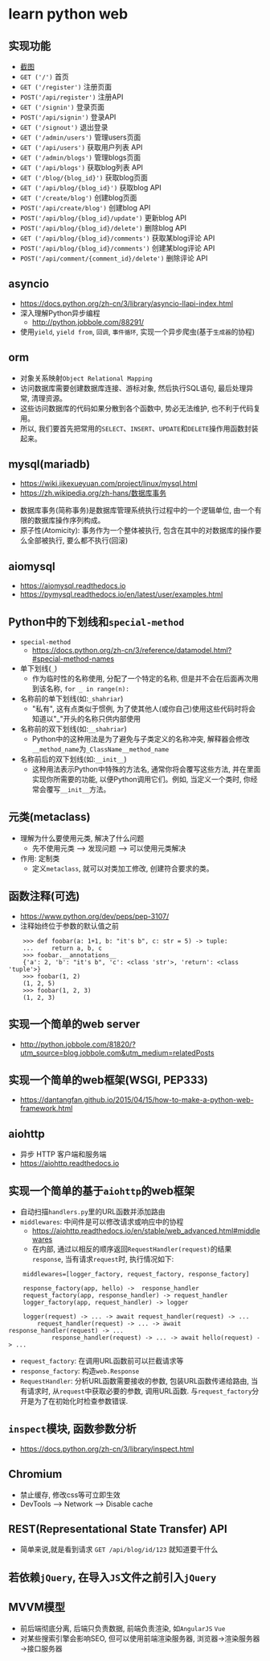 # learn python web

## 实现功能
* [截图](screenshots/README.md)
* `GET ('/')`  首页
* `GET ('/register')`  注册页面
* `POST('/api/register')`  注册API
* `GET ('/signin')`  登录页面
* `POST('/api/signin')`  登录API
* `GET ('/signout')`  退出登录
* `GET ('/admin/users')`  管理users页面
* `GET ('/api/users')`  获取用户列表 API
* `GET ('/admin/blogs')`  管理blogs页面
* `GET ('/api/blogs')`  获取blog列表 API
* `GET ('/blog/{blog_id}')`  获取blog页面
* `GET ('/api/blog/{blog_id}')`  获取blog API
* `GET ('/create/blog')`  创建blog页面
* `POST('/api/create/blog')`  创建blog API
* `POST('/api/blog/{blog_id}/update')`  更新blog API
* `POST('/api/blog/{blog_id}/delete')`  删除blog API
* `GET ('/api/blog/{blog_id}/comments')`  获取某blog评论 API
* `POST('/api/blog/{blog_id}/comments')`  创建某blog评论 API
* `POST('/api/comment/{comment_id}/delete')`  删除评论 API

## asyncio
* https://docs.python.org/zh-cn/3/library/asyncio-llapi-index.html
* 深入理解Python异步编程
    - http://python.jobbole.com/88291/
* 使用`yield`, `yield from`, `回调`, `事件循环`, 实现一个异步爬虫(基于`生成器`的协程)

## orm
* 对象关系映射`Object Relational Mapping`
* 访问数据库需要创建数据库连接、游标对象, 然后执行SQL语句, 最后处理异常, 清理资源。
* 这些访问数据库的代码如果分散到各个函数中, 势必无法维护, 也不利于代码复用。
* 所以, 我们要首先把常用的`SELECT`、`INSERT`、`UPDATE`和`DELETE`操作用函数封装起来。

## mysql(mariadb)
* https://wiki.jikexueyuan.com/project/linux/mysql.html
* https://zh.wikipedia.org/zh-hans/数据库事务
+ 数据库事务(简称事务)是数据库管理系统执行过程中的一个逻辑单位, 由一个有限的数据库操作序列构成。
+ 原子性(Atomicity): 事务作为一个整体被执行, 包含在其中的对数据库的操作要么全部被执行, 要么都不执行(回滚)

## aiomysql
* https://aiomysql.readthedocs.io
* https://pymysql.readthedocs.io/en/latest/user/examples.html

## Python中的下划线和`special-method`
* `special-method`
    - https://docs.python.org/zh-cn/3/reference/datamodel.html?#special-method-names
* 单下划线(`_`)
    - 作为临时性的名称使用, 分配了一个特定的名称, 但是并不会在后面再次用到该名称, `for _ in range(n):`
* 名称前的单下划线(如:`_shahriar`)
    - "私有", 这有点类似于惯例, 为了使其他人(或你自己)使用这些代码时将会知道以"_"开头的名称只供内部使用
* 名称前的双下划线(如:`__shahriar`)
    - Python中的这种用法是为了避免与子类定义的名称冲突, 解释器会修改`__method_name`为`_ClassName__method_name`
* 名称前后的双下划线(如:`__init__`)
    - 这种用法表示Python中特殊的方法名, 通常你将会覆写这些方法, 并在里面实现你所需要的功能, 以便Python调用它们。例如, 当定义一个类时, 你经常会覆写`__init__`方法。

## 元类(metaclass)
* 理解为什么要使用元类, 解决了什么问题
    - 先不使用元类 --> 发现问题 --> 可以使用元类解决
* 作用: 定制类
    - 定义`metaclass`, 就可以对类加工修改, 创建符合要求的类。

## 函数注释(可选)
* https://www.python.org/dev/peps/pep-3107/
* 注释始终位于参数的默认值之前
```
    >>> def foobar(a: 1+1, b: "it's b", c: str = 5) -> tuple:
    ...     return a, b, c
    >>> foobar.__annotations__
    {'a': 2, 'b': "it's b", 'c': <class 'str'>, 'return': <class 'tuple'>}
    >>> foobar(1, 2)
    (1, 2, 5)
    >>> foobar(1, 2, 3)
    (1, 2, 3)
```

## 实现一个简单的web server
* http://python.jobbole.com/81820/?utm_source=blog.jobbole.com&utm_medium=relatedPosts

## 实现一个简单的web框架(WSGI, PEP333)
* https://dantangfan.github.io/2015/04/15/how-to-make-a-python-web-framework.html

## aiohttp
* 异步 HTTP 客户端和服务端
* https://aiohttp.readthedocs.io

## 实现一个简单的基于`aiohttp`的web框架
* 自动扫描`handlers.py`里的URL函数并添加路由
* `middlewares`: 中间件是可以修改请求或响应中的协程
    - https://aiohttp.readthedocs.io/en/stable/web_advanced.html#middlewares
    - 在内部, 通过以相反的顺序返回`RequestHandler(request)`的结果`response`, 当有请求`request`时, 执行情况如下:
```
    middlewares=[logger_factory, request_factory, response_factory]

    response_factory(app, hello) ->  response_handler
    request_factory(app, response_handler) -> request_handler
    logger_factory(app, request_handler) -> logger

    logger(request) -> ... -> await request_handler(request) -> ...
        request_handler(request) -> ... -> await response_handler(request) -> ...
            response_handler(request) -> ... -> await hello(request) -> ...
```
* `request_factory`: 在调用URL函数前可以拦截请求等
* `response_factory`: 构造`web.Response`
* `RequestHandler`: 分析URL函数需要接收的参数, 包装URL函数传递给路由, 当有请求时, 从`request`中获取必要的参数, 调用URL函数. 与`request_factory`分开是为了在初始化时检查参数错误.

## `inspect`模块, 函数参数分析
* https://docs.python.org/zh-cn/3/library/inspect.html

## Chromium
* 禁止缓存, 修改css等可立即生效
* DevTools --> Network --> Disable cache

## REST(Representational State Transfer) API
* 简单来说,就是看到请求 `GET /api/blog/id/123` 就知道要干什么

## 若依赖`jQuery`, 在导入`JS`文件之前引入`jQuery`

## MVVM模型
* 前后端彻底分离, 后端只负责数据, 前端负责渲染, 如`AngularJS` `Vue`
* 对某些搜索引擎会影响SEO, 但可以使用前端渲染服务器, 浏览器→渲染服务器→接口服务器
